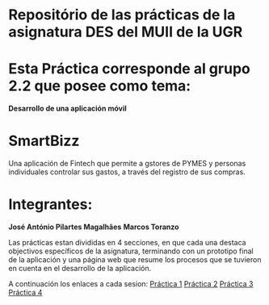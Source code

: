 # Repositório de las prácticas de la asignatura DES del MUII de la UGR

# Esta Práctica corresponde al grupo 2.2 que posee como tema:

**Desarrollo de una aplicación móvil**

# SmartBizz
Una aplicación de Fintech que permite a gstores de PYMES y personas individuales controlar sus gastos, a través del registro de sus compras.

# Integrantes:

**José António Pilartes Magalhães**
**Marcos Toranzo**

Las prácticas estan divididas en 4 secciones, en que cada una destaca objectivos específicos de la asignatura, terminando con un prototipo final de la aplicación y una página web que resume los procesos que se tuvieron en cuenta en el desarrollo de la aplicación.

A continuación los enlaces a cada sesion:
[Práctica 1](./P1)
[Práctica 2](./P2)
[Práctica 3](./P3)
[Práctica 4](./P4)
